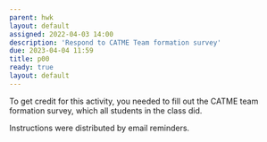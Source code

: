 ```yaml
---
parent: hwk
layout: default
assigned: 2022-04-03 14:00
description: 'Respond to CATME Team formation survey'
due: 2023-04-04 11:59
title: p00
ready: true
layout: default
---
```


To get credit for this activity, you needed to fill out the
CATME team formation survey, which all students in the class did.

Instructions were distributed by email reminders.